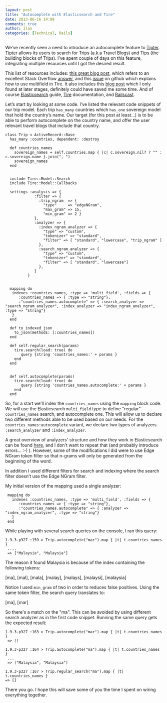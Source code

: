 ```yaml
---
layout: post
title: "Autocomplete with Elasticsearch and Tire"
date: 2013-06-16 14:09
comments: true
author: Ilan 
categories: [Technical, Rails]
---
```


We’ve recently seen a need to introduce an autocomplete feature to [Tipter](http://tipter.com). [Tipter](http://tipter.com) 
allows its users to search for Trips (a.k.a Travel Blogs) and Tips (the building blocks of Trips). I’ve spent couple of days on this feature, integrating multiple resources until I got the desired result.

This list of resources includes: [this great blog post](http://jontai.me/blog/2013/02/adding-autocomplete-to-an-elasticsearch-search-application/), which refers to an excellent Stack Overflow [answer](http://stackoverflow.com/questions/9421358/filename-search-with-elasticsearch/9432450#9432450), and this [issue](https://github.com/karmi/tire/issues/101) on github which explains how to use multifield in Tire. It also includes this [blog post](http://masonoise.wordpress.com/2012/08/11/elasticsearch-with-rails-and-tire/) 
which I only found at later stages, definitely could have saved me some time. And of course [Elasticsearch](http://www.elasticsearch.org/guide/) guide, [Tire](https://github.com/karmi/tire) documentation, and [Railscast](http://railscasts.com/episodes/306-elasticsearch-part-1). 

Let’s start by looking at some code. I’ve listed the relevant code snippets of our trip model. Each trip `has_many` countries which `has_one` sovereign model that hold the country’s name. Our target (for this post at least…) is to be able to perform autocomplete on the country name, and offer the user relevant travel blogs that include that country.

    class Trip < ActiveRecord::Base
      has_many :countries, dependent: :destroy
  
      def countries_names
        sovereign_names = self.countries.map { |c| c.sovereign.nil? ? "" : c.sovereign.name }.join(", ")
        sovereign_names
      end
  
  
      include Tire::Model::Search
      include Tire::Model::Callbacks
    
      settings :analysis => { 
                 :filter => {
                   :trip_ngram  => {
                     "type"     => "edgeNGram",
                     "max_gram" => 15,
                     "min_gram" => 2 }
                 },
                 :analyzer => {
                   :index_ngram_analyzer => {
                     "type" => "custom",
                     "tokenizer" => "standard",
                     "filter" => [ "standard", "lowercase", "trip_ngram" ] 
                   }, 
                   :search_ngram_analyzer => {
                     "type" => "custom",
                     "tokenizer" => "standard",
                     "filter" => [ "standard", "lowercase"] 
                   }, 
                 }     
              } 
    

      mapping do 
       indexes :countries_names, :type => 'multi_field', :fields => {
          :countries_names => { :type => "string"},
          :"countries_names.autocomplete" => { :search_analyzer => "search_ngram_analyzer", :index_analyzer => "index_ngram_analyzer", :type => "string"}
       }
      end

      def to_indexed_json 
        to_json(methods: [:countries_names])
      end

      def self.regular_search(params) 
        tire.search(load: true) do
           query {string 'countries_names:' + params }
        end
      end

   
      def self.autocomplete(params) 
        tire.search(load: true) do
           query {string 'countries_names.autocomplete:' + params }
        end
      end

So, for a start we'll index the `countries_names` using the `mapping` block code. We will use the Elasticsearch `multi_field` type to define "regular" `countries_names` search, and autocomplete one. 
This will allow us to declare two different methods able to be used based on our needs. For the `countries_names:autocomplete` variant, we declare two types of analyzers `:search_analyzer` and `:index_analyzer`.  

A great overview of analyzers' structure and how they work in Elasticsearch can be found [here](http://jontai.me/blog/2013/02/adding-autocomplete-to-an-elasticsearch-search-application/), and I don't want to repeat that (and probably introduce errors... :-) ). However, some of the modifications I did were to use Edge NGram token filter so that n-grams will only be generated from the beginning of the word. 

In addition I used different filters for search and indexing where the search filter doesn’t use the Edge NGram filter. 

My initial version of the mapping used a single analyzer:

     mapping do 
       indexes :countries_names, :type => 'multi_field', :fields => {
          :countries_names => { :type => "string"},
          :"countries_names.autocomplete" => { :analyzer => "index_ngram_analyzer", :type => "string"}
       }
     end

While playing with several search queries on the console, I ran this query:

    1.9.3-p327 :159 > Trip.autocomplete("mar").map { |t| t.countries_names }
     ....
     => ["Malaysia", "Malaysia"] 

The reason it found Malaysia is because of the index containing the following tokens:

[ma], [mal], [mala], [malay], [malays], [malaysi], [malaysia]

Notice I used `min_gram` of two in order to reduces false positives. Using the same token filter, the search query translates to:

[ma], [mar]

So there's a match on the "ma". This can be avoided by using different search analyzer as in the first code snippet. Running the same query gets the expected result:

    1.9.3-p327 :163 > Trip.autocomplete("mar").map { |t| t.countries_names }
     => [] 

    1.9.3-p327 :164 > Trip.autocomplete("ma").map { |t| t.countries_names }
     ...
     => ["Malaysia", "Malaysia"] 

    1.9.3-p327 :167 > Trip.regular_search("ma").map { |t| t.countries_names }
    => [] 

There you go. I hope this will save some of you the time I spent on wiring everything together.


